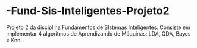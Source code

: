 # -Fund-Sis-Inteligentes-Projeto2
Projeto 2 da disciplina Fundamentos de SIstemas Inteligentes. Consiste em implementar 4 algoritmos de Aprendizando de Máquinas: LDA, QDA, Bayes e Knn.
